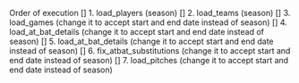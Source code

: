 Order of execution
[] 1. load_players (season)
[] 2. load_teams (season)
[] 3. load_games (change it to accept start and end date instead of season)
[] 4. load_at_bat_details (change it to accept start and end date instead of season)
[] 5. load_at_bat_details (change it to accept start and end date instead of season)
[] 6. fix_atbat_substitutions (change it to accept start and end date instead of season)
[] 7. load_pitches (change it to accept start and end date instead of season)